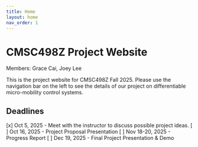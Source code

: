 ```yaml
---
title: Home
layout: home
nav_order: 1
---
```


# CMSC498Z Project Website
Members: Grace Cai, Joey Lee

This is the project website for CMSC498Z Fall 2025. Please use the navigation bar on the left to see the details of our project on differentiable micro-mobility control systems.

## Deadlines

[x] Oct 5, 2025 - Meet with the instructor to discuss possible project ideas.
[ ] Oct 16, 2025 - Project Proposal Presentation
[ ] Nov 18-20, 2025 - Progress Report
[ ] Dec 19, 2025 - Final Project Presentation & Demo